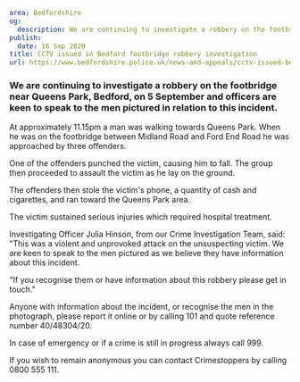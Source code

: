 ```yaml
area: Bedfordshire
og:
  description: We are continuing to investigate a robbery on the footbridge near Queens Park, Bedford, on 5 September and officers are keen to speak to the men pictured in relation to this incident.
publish:
  date: 16 Sep 2020
title: CCTV issued in Bedford footbridge robbery investigation
url: https://www.bedfordshire.police.uk/news-and-appeals/cctv-issued-bedford-footbridge-robbery-investigation
```

### We are continuing to investigate a robbery on the footbridge near Queens Park, Bedford, on 5 September and officers are keen to speak to the men pictured in relation to this incident.

At approximately 11.15pm a man was walking towards Queens Park. When he was on the footbridge between Midland Road and Ford End Road he was approached by three offenders.

One of the offenders punched the victim, causing him to fall. The group then proceeded to assault the victim as he lay on the ground.

The offenders then stole the victim's phone, a quantity of cash and cigarettes, and ran toward the Queens Park area.

The victim sustained serious injuries which required hospital treatment.

Investigating Officer Julia Hinson, from our Crime Investigation Team, said: "This was a violent and unprovoked attack on the unsuspecting victim. We are keen to speak to the men pictured as we believe they have information about this incident.

"If you recognise them or have information about this robbery please get in touch."

Anyone with information about the incident, or recognise the men in the photograph, please report it online or by calling 101 and quote reference number 40/48304/20.

In case of emergency or if a crime is still in progress always call 999.

If you wish to remain anonymous you can contact Crimestoppers by calling 0800 555 111.
